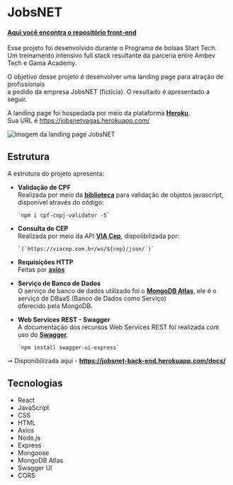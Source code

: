 # __JobsNET__


####   __[Aqui você encontra o  repositório front-end](https://github.com/ludmillalopes/jobsnet)__


Esse projeto foi desenvolvido durante o Programa de bolsas Start Tech.<br />
Um treinamento intensivo full stack resultante da parceria entre Ambev Tech e Gama Academy.


O objetivo desse projeto é desenvolver uma landing page para atração de profissionais<br />
a pedido da empresa JobsNET (fictícia). O resultado é apresentado a seguir.


A landing page foi hospedada por meio da plataforma __[Heroku](https://www.heroku.com)__.<br />
Sua URL é <https://jobsnetvagas.herokuapp.com/>


![Imagem da landing page JobsNET](https://lh3.googleusercontent.com/jFW8I5GsK-aELivliNXdguGb568Ukt76HlvK8aAM-zwgGt4VYIRx5d-_EzAMjPolQu35v1uiBRwacxhHpYeuk8qeh8WB-8ZtZzwHUWbdi1EexOFoJxZXWVVQxIeBDz_NkZ-wg6VZnunVTJwwbh8P5xziRfMR369-PInHffFJ8qlr_na8YM4JTZhYji6yHhnWHPBSvoiVgdarH6iwr9fueUvlZ1ccuIryZ9-BPWsEEpajwsYQQNGaPWe0DP9-8DuXZZr8AExtDEc_Z3XPuhR_XPb-meqidICxoNYuPHJkXU1UXHFxL6I4a3y60fVairc9QWCFXbwx_LZzv82o8d31_cyUNLROJNhCKmXuCfui_kTHGxILDQ6R1eQpI3Oh6N9TEQfgmYgNuoGVN0Knrme1QzOVjiFfw2IbBtYilqXof9Zy-b9FH_pxV_vSIPUpwQFsDC5dyvxCMCZ4Vj-9HbXbNhe680CCqXoNwrW6UN-codnKeo597tr9nLSJTiCPfHiM3SDb8VC37P2LIbfxuQIwfGVQRdUedguYCEwmz5SdSqjcswBUVJ0rLjaVjBWyuaP5KRzrUJ-CaquTIVXemQi7WaQY2i_Oy9H4xrBrDegrniMx6Rz99vRdyZbHEUEOG8y3gSqJgj98upQzgiJye78S4muXtl3XiwP9MTLnuv40C-4Vy_RSekaglU64d4-Nn_FxdoaBjGqY_7G70zpdnGUcwD8=w1366-h662-no?authuser=0)


## __Estrutura__<br />

A estrutura do projeto apresenta:

* __Validação de CPF__<br />
Realizada por meio da __[biblioteca](https://www.npmjs.com/package/cpf-cnpj-validator)__ para validação de objetos javascript,<br />
disponível através do código:

      `npm i cpf-cnpj-validator -S`




* __Consulta de CEP__<br />
Realizada por meio da API __[VIA Cep](https://viacep.com.br)__, dispolibilizada por:

      `(`https://viacep.com.br/ws/${cep}/json/`)`




* __Requisições HTTP__<br />
Feitas por __[axios](https://axios-http.com/ptbr/docs/intro)__


* __Serviço de Banco de Dados__<br />
O serviço de banco de dados utilizado foi o __[MongoDB Atlas](https://www.mongodb.com/pt-br/cloud/atlas/efficiency)__, ele é o serviço de DBaaS (Banco de Dados como Serviço)<br /> oferecido pela MongoDB.


* __Web Services REST - Swagger__<br />
A documentação dos recursos Web Services REST foi realizada com uso do __[Swagger](https://swagger.io/)__.

      `npm install swagger-ui-express`


➙  Disponibilizada aqui - __<https://jobsnet-back-end.herokuapp.com/docs/>__


## Tecnologias

* React
* JavaScript
* CSS
* HTML
* Axios
* Node.js
* Express
* Mongoose
* MongoDB Atlas
* Swagger UI
* CORS


